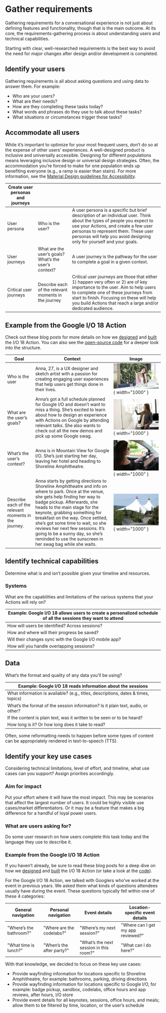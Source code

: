 # Gather requirements

Gathering requirements for a conversational experience is not just about
defining features and functionality, though that is the main outcome. At its
core, the requirements-gathering process is about understanding users and
technical capabilities.

Starting with clear, well-researched requirements is the best way to avoid the
need for major changes after design and/or development is completed.

## Identify your users

Gathering requirements is all about asking questions and using data to answer
them. For example:

- Who are your users?
- What are their needs?
- How are they completing these tasks today?
- What words and phrases do they use to talk about these tasks?
- What situations or circumstances trigger these tasks?

## Accommodate all users

While it’s important to optimize for your most frequent users, don’t do so at
the expense of other users’ experiences. A well-designed product is inclusive
and universally accessible. Designing for different populations means leveraging
inclusive design or universal design strategies. Often, the accommodation you’re
forced to make for one population ends up benefiting everyone (e.g., a ramp is
easier than stairs). For more information, see the [Material Design guidelines
for Accessibility](https://material.io/guidelines/usability/accessibility.html).

Create user personas and journeys | &nbsp; | &nbsp;
---|---|---
User persona | Who is the user? | A user persona is a specific but brief description of an individual user. Think about the types of people you expect to use your Actions, and create a few user personas to represent them. These user personas will help you avoid designing only for yourself and your goals.
User journeys | What are the user’s goals? What’s the user’s context? | A user journey is the pathway for the user to complete a goal in a given context.
Critical user journeys | Describe each of the relevant moments in the journey | Critical user journeys are those that either 1) happen very often or 2) are of key importance to the user. Aim to help users to complete one of these journeys from start to finish. Focusing on these will help you build Actions that reach a large and/or dedicated audience.

## Example from the Google I/O 18 Action

Check out these blog posts for more details on how we
[designed](https://medium.com/google-developers/how-we-designed-it-the-google-i-o-18-action-for-the-google-assistant-9370ffbaf9b0)
and
[built](https://medium.com/google-developers/how-we-built-it-the-google-i-o-18-action-for-the-google-assistant-7f287ad31b7)
the I/O 18 Action. You can also see the
[open-source code](https://github.com/actions-on-google/dialogflow-iosched-nodejs)
for a deeper look into the structure.

Goal | Context | Image
---|---|---
Who is the user | Anna, 27, is a UX designer and sketch artist with a passion for creating engaging user  experiences that help users get things done in their lives. | ![Gather Requirements 1](../static/gather-requirements-1.jpg){ width="1000" }
What are the user’s goals? | Anna’s got a full schedule planned for Google I/O and doesn’t want to miss a thing. She’s excited to learn about how to design an experience with Actions on Google by attending relevant talks. She also wants to check out all the new demos and pick up some Google swag. | ![Gather Requirements 2](../static/gather-requirements-2.jpg){ width="1000" }
What’s the user’s context? | Anna is in Mountain View for Google I/O. She’s just starting her day, leaving her hotel and heading to Shoreline Amphitheatre. | ![Gather Requirements 3](../static/gather-requirements-3.jpg){ width="1000" }
Describe each of the relevant moments in the journey. | Anna starts by getting directions to Shoreline Amphitheatre and info on where to park. Once at the venue, she gets help finding her way to badge pickup. Afterwards, she heads to the main stage for the keynote, grabbing something for breakfast on the way. Once settled, she’s got some time to wait, so she reviews her next few sessions. It’s going to be a sunny day, so she’s reminded to use the sunscreen in her swag bag while she waits. | ![Gather Requirements 4](../static/gather-requirements-4.jpg){ width="1000" }

## Identify technical capabilities

Determine what is and isn’t possible given your timeline and resources.

### Systems

What are the capabilities and limitations of the various systems that your
Actions will rely on?

Example: Google I/O 18 allows users to create a personalized schedule of all the sessions they want to attend |
---|
How will users be identified? Across sessions? |
How and where will their progress be saved? |
Will their changes sync with the Google I/O mobile app? |
How will you handle overlapping sessions? |

## Data

What’s the format and quality of any data you’ll be using?

Example: Google I/O 18 reads information about the sessions |
---|
What information is available? (e.g., titles, descriptions, dates & times, topics) |
What’s the format of the session information? Is it plain text, audio, or other? |
If the content is plain text, was it written to be seen or to be heard? |
How long is it? Or how long does it take to read? |

Often, some reformatting needs to happen before some types of content can be
appropriately rendered in text-to-speech (TTS).

## Identify your key use cases

Considering technical limitations, level of effort, and timeline, what use cases
can you support? Assign priorities accordingly.

### Aim for impact

Put your effort where it will have the most impact. This may be scenarios that
affect the largest number of users. It could be highly visible use cases/market
differentiators. Or it may be a feature that makes a big difference for a
handful of loyal power users.

### What are users asking for?

Do some user research on how users complete this task today and the language
they use to describe it.

### Example from the Google I/O 18 Action

If you haven’t already, be sure to read these blog posts for a deep dive on how
we
[designed](https://medium.com/google-developers/how-we-designed-it-the-google-i-o-18-action-for-the-google-assistant-9370ffbaf9b0)
and
[built](https://medium.com/google-developers/how-we-built-it-the-google-i-o-18-action-for-the-google-assistant-7f287ad31b7)
the I/O 18 Action (or take a look at the
[code](https://github.com/actions-on-google/dialogflow-iosched-nodejs)).

For the Google I/O 18 Action, we talked with Googlers who’ve worked at the event
in previous years. We asked them what kinds of questions attendees usually have
during the event. These questions typically fell within one of these 4
categories:

General navigation | Personal navigation | Event details | Location-specific event details
---|---|---|---
"Where’s the bathroom?"| "Where are the codelabs?" | "Where’s my next session?" | "Where can I get my app reviewed?"
"What time is lunch?" | "When’s the after party?" | "What’s the next session in this room?" | "What can I do here?"

With that knowledge, we decided to focus on these key use cases:

- Provide wayfinding information for locations specific to Shoreline
  Amphitheatre, for example: bathrooms, parking, driving directions
- Provide wayfinding information for locations specific to Google I/O, for
  example: badge pickup, sandbox, codelabs, office hours and app reviews, after
  hours, I/O store
- Provide event details for all keynotes, sessions, office hours, and meals;
  allow them to be filtered by time, location, or the user’s schedule

